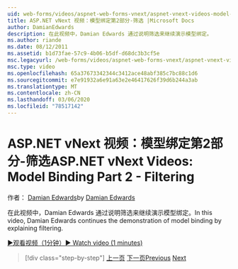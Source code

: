 ```yaml
---
uid: web-forms/videos/aspnet-web-forms-vnext/aspnet-vnext-videos-model-binding-part-2-filtering
title: ASP.NET vNext 视频：模型绑定第2部分-筛选 |Microsoft Docs
author: DamianEdwards
description: 在此视频中，Damian Edwards 通过说明筛选来继续演示模型绑定。
ms.author: riande
ms.date: 08/12/2011
ms.assetid: b1d73fae-57c9-4b06-b5df-d68dc3b3cf5e
msc.legacyurl: /web-forms/videos/aspnet-web-forms-vnext/aspnet-vnext-videos-model-binding-part-2-filtering
msc.type: video
ms.openlocfilehash: 65a37673342344c3412ace48abf385c7bc88c1d6
ms.sourcegitcommit: e7e91932a6e91a63e2e46417626f39d6b244a3ab
ms.translationtype: MT
ms.contentlocale: zh-CN
ms.lasthandoff: 03/06/2020
ms.locfileid: "78517142"
---
```

# <a name="aspnet-vnext-videos-model-binding-part-2---filtering"></a><span data-ttu-id="f3e03-103">ASP.NET vNext 视频：模型绑定第2部分-筛选</span><span class="sxs-lookup"><span data-stu-id="f3e03-103">ASP.NET vNext Videos: Model Binding Part 2 - Filtering</span></span>

<span data-ttu-id="f3e03-104">作者： [Damian Edwards](https://github.com/DamianEdwards)</span><span class="sxs-lookup"><span data-stu-id="f3e03-104">by [Damian Edwards](https://github.com/DamianEdwards)</span></span>

<span data-ttu-id="f3e03-105">在此视频中，Damian Edwards 通过说明筛选来继续演示模型绑定。</span><span class="sxs-lookup"><span data-stu-id="f3e03-105">In this video, Damian Edwards continues the demonstration of model binding by explaining filtering.</span></span>

[<span data-ttu-id="f3e03-106">&#9654;观看视频（1分钟）</span><span class="sxs-lookup"><span data-stu-id="f3e03-106">&#9654; Watch video (1 minutes)</span></span>](https://channel9.msdn.com/Blogs/ASP-NET-Site-Videos/aspnet-vnext-videos-model-binding-part-2-filtering)

> [!div class="step-by-step"]
> <span data-ttu-id="f3e03-107">[上一页](aspnet-vnext-videos-model-binding-part-1-selecting-data.md)
> [下一页](aspnet-vnext-videos-model-binding-part-3-updating.md)</span><span class="sxs-lookup"><span data-stu-id="f3e03-107">[Previous](aspnet-vnext-videos-model-binding-part-1-selecting-data.md)
[Next](aspnet-vnext-videos-model-binding-part-3-updating.md)</span></span>
